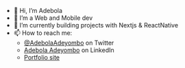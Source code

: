 - 👋 Hi, I’m Adebola
- 👀 I’m a Web and Mobile dev
- 🌱 I’m currently building projects with Nextjs & ReactNative
- 📫 How to reach me:
   - [@AdebolaAdeyombo](https://twitter.com/AdebolaAdeyombo) on Twitter
   - [Adebola Adeyombo](https://www.linkedin.com/in/adeyombo) on LinkedIn
   - [Portfolio site](https://adebola.netlify.app/)

<!---
adeyombo/adeyombo is a ✨ special ✨ repository because its `README.md` (this file) appears on your GitHub profile.
You can click the Preview link to take a look at your changes.
--->
